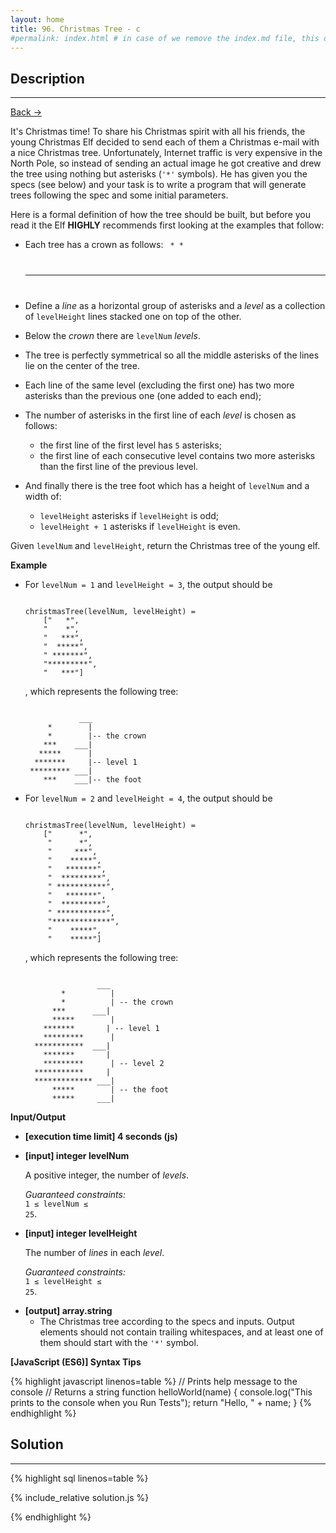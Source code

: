 ```yaml
---
layout: home
title: 96. Christmas Tree - c
#permalink: index.html # in case of we remove the index.md file, this doc will be the index page
---
```


<div class="row">
<div class="columnStmt" markdown="1">

## Description

---

[Back -> ](../README.md)

It's Christmas time! To share his Christmas spirit with all his friends, the young Christmas Elf decided to send each of them a Christmas e-mail with a nice Christmas tree. Unfortunately, Internet traffic is very expensive in the North Pole, so instead of sending an actual image he got creative and drew the tree using nothing but asterisks (<code>'\*'</code> symbols). He has given you the specs (see below) and your task is to write a program that will generate trees following the spec and some initial parameters.

Here is a formal definition of how the tree should be built, but before you read it the Elf **HIGHLY** recommends first looking at the examples that follow:

- Each tree has a crown as follows:
  <code> \* \*
  ***
  </code>
- Define a _line_ as a horizontal group of asterisks and a _level_ as a collection of <code>levelHeight</code> lines stacked one on top of the other.

- Below the _crown_ there are <code>levelNum</code> _levels_.

- The tree is perfectly symmetrical so all the middle asterisks of the lines lie on the center of the tree.

- Each line of the same level (excluding the first one) has two more asterisks than the previous one (one added to each end);

- The number of asterisks in the first line of each _level_ is chosen as follows:

  - the first line of the first level has <code>5</code> asterisks;
  - the first line of each consecutive level contains two more asterisks than the first line of the previous level.

- And finally there is the tree foot which has a height of <code>levelNum</code> and a width of:

  - <code>levelHeight</code> asterisks if <code>levelHeight</code> is odd;
  - <code>levelHeight + 1</code> asterisks if <code>levelHeight</code> is even.

Given <code>levelNum</code> and <code>levelHeight</code>, return the Christmas tree of the young elf.

**Example**

- For <code>levelNum = 1</code> and <code>levelHeight = 3</code>, the output should be

  <code type='preformat'>
  christmasTree(levelNum, levelHeight) =
      ["   *",
      "    *",
      "   ***",
      "  *****",
      " *******",
      "*********",
      "   ***"]
  </code>

  , which represents the following tree:

  <code type='preformat'>
              ___
       *        |
       *        |-- the crown      
      ***    ___|       
     *****      |
    *******     |-- level 1
   ********* ___|
      ***    ___|-- the foot
  </code>

- For <code>levelNum = 2</code> and <code>levelHeight = 4</code>, the output should be

  <code type='preformat'>
  christmasTree(levelNum, levelHeight) = 
      ["      *", 
       "      *", 
       "     ***", 
       "    *****", 
       "   *******", 
       "  *********", 
       " ***********", 
       "   *******", 
       "  *********", 
       " ***********", 
       "*************", 
       "    *****", 
       "    *****"]
  </code>

  , which represents the following tree:

  <code type='preformat'>
                  ___ 
          *          |
          *          | -- the crown
        ***      ___|
        *****        |
      *******       | -- level 1
      *********      |
    ***********  ___|
      *******       |
      *********      | -- level 2
    ***********     |
    ************* ___|
        *****        | -- the foot
        *****     ___|
  </code>

**Input/Output**

- **[execution time limit] 4 seconds (js)**

- **[input] integer levelNum**

  A positive integer, the number of _levels_.

  _Guaranteed constraints:_<br>
  <code>1 ≤ levelNum ≤ 25</code>.

- **[input] integer levelHeight**

  The number of _lines_ in each _level_.<br>

  _Guaranteed constraints:_<br>
  <code>1 ≤ levelHeight ≤ 25</code>.

* **[output] array.string**
  - The Christmas tree according to the specs and inputs. Output elements should not contain trailing whitespaces, and at least one of them should start with the <code>'\*'</code> symbol.

**[JavaScript (ES6)] Syntax Tips**

{% highlight javascript linenos=table %}
// Prints help message to the console
// Returns a string
function helloWorld(name) {
console.log("This prints to the console when you Run Tests");
return "Hello, " + name;
}
{% endhighlight %}

</div>
<div class="columnSol" markdown="1">

## Solution

---

{% highlight sql linenos=table %}

{% include_relative solution.js %}

{% endhighlight %}

</div>
</div>
